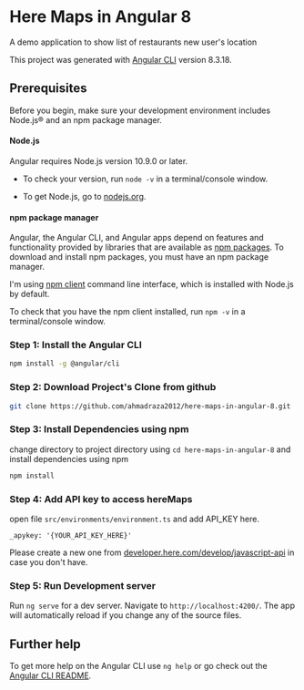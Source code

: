 # Here Maps in Angular 8
A demo application to show list of restaurants new user's location 

This project was generated with [Angular CLI](https://github.com/angular/angular-cli) version 8.3.18.

## Prerequisites

Before you begin, make sure your development environment includes Node.js® and an npm package manager.

#### Node.js

Angular requires Node.js version 10.9.0 or later.

- To check your version, run ``` node -v ``` in a terminal/console window.

- To get Node.js, go to [nodejs.org](https://nodejs.org).

#### npm package manager
Angular, the Angular CLI, and Angular apps depend on features and functionality provided by libraries that are available as [npm packages](https://docs.npmjs.com/about-npm/index.html). To download and install npm packages, you must have an npm package manager.

I'm using [npm client](https://docs.npmjs.com/cli/install) command line interface, which is installed with Node.js by default.

To check that you have the npm client installed, run ``` npm -v ``` in a terminal/console window.

### Step 1: Install the Angular CLI
```bash
npm install -g @angular/cli
```
### Step 2: Download Project's Clone from github
```bash
git clone https://github.com/ahmadraza2012/here-maps-in-angular-8.git
```
### Step 3: Install Dependencies using npm
change directory to project directory using `cd here-maps-in-angular-8` and install dependencies using npm
```bash
npm install
```
### Step 4: Add API key to access hereMaps
open file `src/environments/environment.ts` and add API_KEY here.
```
_apykey: '{YOUR_API_KEY_HERE}'
```
Please create a new one from [developer.here.com/develop/javascript-api]('https://developer.here.com/develop/javascript-api') in case you don't have.

### Step 5: Run Development server
Run `ng serve` for a dev server. Navigate to `http://localhost:4200/`. The app will automatically reload if you change any of the source files.

## Further help

To get more help on the Angular CLI use `ng help` or go check out the [Angular CLI README](https://github.com/angular/angular-cli/blob/master/README.md).
